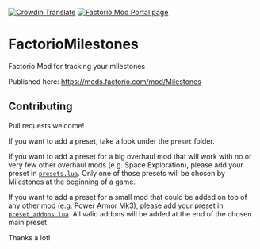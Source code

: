 [![Crowdin Translate](https://img.shields.io/badge/Crowdin-Translate-brightgreen)](https://crowdin.com/project/factorio-mods-localization) [![Factorio Mod Portal page](https://img.shields.io/badge/dynamic/json?color=orange&label=Factorio&query=downloads_count&suffix=%20downloads&url=https%3A%2F%2Fmods.factorio.com%2Fapi%2Fmods%2FMilestones)](https://mods.factorio.com/mod/Milestones)

# FactorioMilestones
Factorio Mod for tracking your milestones

Published here: https://mods.factorio.com/mod/Milestones

## Contributing

Pull requests welcome!

If you want to add a preset, take a look under the `preset` folder.

If you want to add a preset for a big overhaul mod that will work with no or very few other overhaul mods (e.g. Space Exploration), please add your preset in  [`presets.lua`](presets/presets.lua). Only one of those presets will be chosen by Milestones at the beginning of a game.

If you want to add a preset for a small mod that could be added on top of any other mod (e.g. Power Armor Mk3), please add your preset in [`preset_addons.lua`](presets/preset_addons.lua). All valid addons will be added at the end of the chosen main preset.

Thanks a lot!
